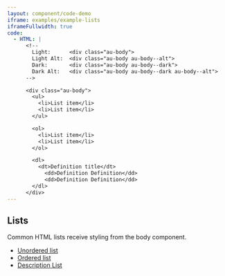 ```yaml
---
layout: component/code-demo
iframe: examples/example-lists
iframeFullwidth: true
code:
  - HTML: |
      <!--
        Light:      <div class="au-body">
        Light Alt:  <div class="au-body au-body--alt">
        Dark:       <div class="au-body au-body--dark">
        Dark Alt:   <div class="au-body au-body--dark au-body--alt">
      -->

      <div class="au-body">
        <ul>
          <li>List item</li>
          <li>List item</li>
        </ul>

        <ol>
          <li>List item</li>
          <li>List item</li>
        </ol>

        <dl>
          <dt>Definition title</dt>
            <dd>Definition Definition</dd>
            <dd>Definition Definition</dd>
        </dl>
      </div>
---
```

## Lists

Common HTML lists receive styling from the body component.

- [Unordered list](https://developer.mozilla.org/en-US/docs/Web/HTML/Element/ul)
- [Ordered list](https://developer.mozilla.org/en-US/docs/Web/HTML/Element/ol)
- [Description List](https://developer.mozilla.org/en-US/docs/Web/HTML/Element/dl)

